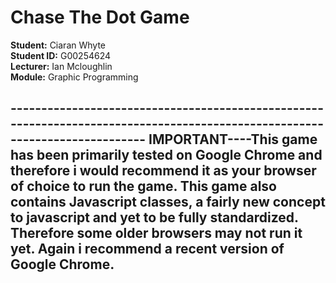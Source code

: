 # Chase The Dot Game

**Student:** Ciaran Whyte </br>
**Student ID:** G00254624 </br>
**Lecturer:** Ian Mcloughlin </br>
**Module:** Graphic Programming </br>

**----------------------------------------------------------------------------------------------------------------------------**
**IMPORTANT----This game has been primarily tested on Google Chrome and therefore i would recommend it as your browser of choice to run the game. This game also contains Javascript classes, a fairly new concept to javascript and yet to be fully standardized. Therefore some older browsers may not run it yet. Again i recommend a recent version of Google Chrome.**
--------------------------------------------------------------------------------------------------------------------------------
